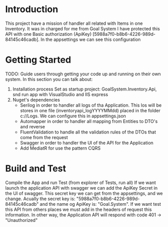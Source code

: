 # Introduction 
This project have a mission of handler all related with Items in one Inventory.
It was in charged for me from Goal System
I have protected this API with one Basic authorization (ApiKey) [5988a7f0-b8b6-4226-989d-84145c46cadb]. In the appsettings we can see this configuration

# Getting Started
TODO: Guide users through getting your code up and running on their own system. In this section you can talk about:
1.	Installation process
	Set as startup project: GoalSystem.Inventory.Api, snd run app with VisualStudio and IIS express
2.	Nuget's dependencies
	- Serilog in order to handler all logs of tha Application. This los will be stores in one file (inventoryapi_logYYYYMMdd)
	  placed in the folder c://Logs. We can configure this in appsettings.json
	- Automapper in order to handler all mapping from Entities to DTO's and reverse
	- FluentValidation to handle all the validation rules of the DTOs that come from the request
	- Swagger in order to handler the UI of the API for the Application   
	- Add MediatR for use the pattern CQRS

# Build and Test
Compile the App and run Test (from explorer of Tests, run all) 
If we want launch the application API with swagger we can add the ApiKey Secret in the UI of swagger.
This secret key we can get from the appsettings, and we change. Acually the secret key is: "5988a7f0-b8b6-4226-989d-84145c46cadb"
and the name og ApiKey is: "Goal.System". If we want test this API from others places we must add in the headers
of request this information. In other way, the Application API will respond with code 401 -> "Unauthorized"
